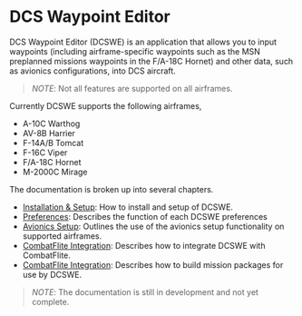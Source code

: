 # DCS Waypoint Editor

DCS Waypoint Editor (DCSWE) is an application that allows you to input waypoints
(including airframe-specific waypoints such as the MSN preplanned missions waypoints in
the F/A-18C Hornet) and other data, such as avionics configurations, into DCS aircraft.

> *NOTE*: Not all features are supported on all airframes.

Currently DCSWE supports the following airframes,

* A-10C Warthog
* AV-8B Harrier
* F-14A/B Tomcat
* F-16C Viper
* F/A-18C Hornet
* M-2000C Mirage

The documentation is broken up into several chapters.

* [Installation & Setup](https://github.com/51st-Vfw/DCSWaypointEditor/blob/master/documentation/Installation.md):
  How to install and setup of DCSWE.
* [Preferences](https://github.com/51st-Vfw/DCSWaypointEditor/blob/master/documentation/Preferences.md):
  Describes the function of each DCSWE preferences
* [Avionics Setup](https://github.com/51st-Vfw/DCSWaypointEditor/blob/master/documentation/Avionics_Setup.md):
  Outlines the use of the avionics setup functionality on supported airframes.
* [CombatFlite Integration](https://github.com/51st-Vfw/DCSWaypointEditor/blob/master/documentation/CF_Integration.md):
  Describes how to integrate DCSWE with CombatFlite.
* [CombatFlite Integration](https://github.com/51st-Vfw/DCSWaypointEditor/blob/master/documentation/Mission_Packs.md):
  Describes how to build mission packages for use by DCSWE.

> *NOTE*: The documentation is still in development and not yet complete.